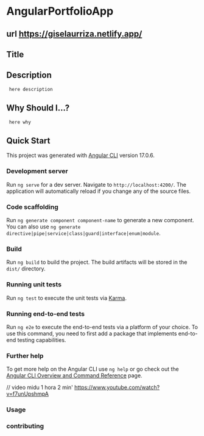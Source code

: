 # AngularPortfolioApp

## url https://giselaurriza.netlify.app/

## Title

## Description
` here description`

## Why Should I...?
` here why`

## Quick Start

This project was generated with [Angular CLI](https://github.com/angular/angular-cli) version 17.0.6.

### Development server

Run `ng serve` for a dev server. Navigate to `http://localhost:4200/`. The application will automatically reload if you change any of the source files.

### Code scaffolding

Run `ng generate component component-name` to generate a new component. You can also use `ng generate directive|pipe|service|class|guard|interface|enum|module`.

### Build

Run `ng build` to build the project. The build artifacts will be stored in the `dist/` directory.

### Running unit tests

Run `ng test` to execute the unit tests via [Karma](https://karma-runner.github.io).

### Running end-to-end tests

Run `ng e2e` to execute the end-to-end tests via a platform of your choice. To use this command, you need to first add a package that implements end-to-end testing capabilities.

### Further help

To get more help on the Angular CLI use `ng help` or go check out the [Angular CLI Overview and Command Reference](https://angular.io/cli) page.

// video midu 1 hora 2 min' https://www.youtube.com/watch?v=f7unUpshmpA

### Usage

### contributing
